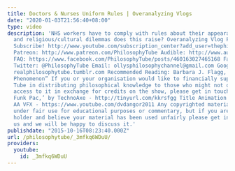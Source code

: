 ```yaml
---
title: Doctors & Nurses Uniform Rules | Overanalyzing Vlogs
date: "2020-01-03T21:56:40+08:00"
type: video
description: 'NHS workers have to comply with rules about their appearance; what moral
  and religious/cultural dilemmas does this raise? Overanalyzing Vlog Playlist: http://tinyurl.com/odu4owa
  Subscribe! http://www.youtube.com/subscription_center?add_user=thephilosophytube
  Patreon: http://www.patreon.com/PhilosophyTube Audible: http://www.audibletrial.com/PhilosophyTube
  FAQ: https://www.facebook.com/PhilosophyTube/posts/460163027465168 Facebook: https://www.facebook.com/PhilosophyTube?ref=hl
  Twitter: @PhilosophyTube Email: ollysphilosophychannel@gmail.com Google+: google.com/+thephilosophytube
  realphilosophytube.tumblr.com Recommended Reading: Barbara J. Flagg, “The Transparency
  Phenomenon” If you or your organisation would like to financially support Philosophy
  Tube in distributing philosophical knowledge to those who might not otherwise have
  access to it in exchange for credits on the show, please get in touch! Music: ''G
  Funk Pac,’ by TechnoAxe - http://tinyurl.com/kkrsfgg Title Animation by Amitai Angor
  AA VFX - https://www.youtube.com/dvdangor2011 Any copyrighted material should fall
  under fair use for educational purposes or commentary, but if you are a copyright
  holder and believe your material has been used unfairly please get in touch with
  us and we will be happy to discuss it.'
publishdate: "2015-10-16T08:23:40.000Z"
url: /philosophytube/_3mfkq6WDuU/
providers:
  youtube:
    id: _3mfkq6WDuU
---
```

